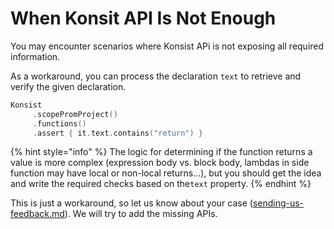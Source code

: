 # When Konsit API Is Not Enough

You may encounter scenarios where Konsist APi is not exposing all required information.

As a workaround, you can process the declaration `text` to retrieve and verify the given declaration.

```kotlin
Konsist
     .scopePromProject()
     .functions()
     .assert { it.text.contains("return") }
```

{% hint style="info" %}
The logic for determining if the function returns a value is more complex (expression body vs. block body, lambdas in side function may have local or non-local returns...), but you should get the idea and write the required checks based on the`text` property.
{% endhint %}

This is just a workaround, so let us know about your case ([sending-us-feedback.md](../help/sending-us-feedback.md "mention")). We will try to add the missing APIs.

